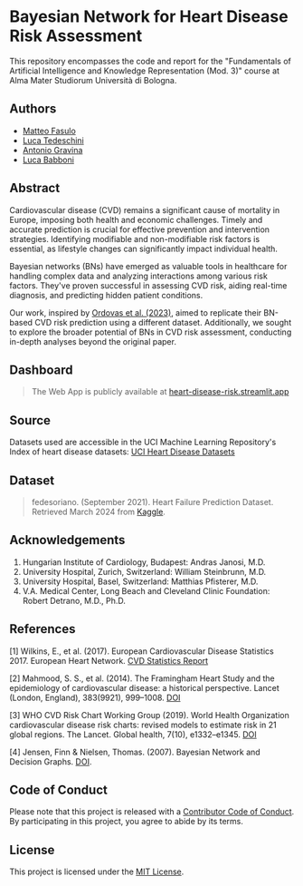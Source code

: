 # Bayesian Network for Heart Disease Risk Assessment

This repository encompasses the code and report for the "Fundamentals of Artificial Intelligence and Knowledge Representation (Mod. 3)" course at Alma Mater Studiorum Università di Bologna.

## Authors

- [Matteo Fasulo](https://github.com/MatteoFasulo)
- [Luca Tedeschini](https://github.com/LucaTedeschini)
- [Antonio Gravina](https://github.com/GravAnt)
- [Luca Babboni](https://github.com/ElektroDuck)

## Abstract

Cardiovascular disease (CVD) remains a significant cause of mortality in Europe, imposing both health and economic challenges. Timely and accurate prediction is crucial for effective prevention and intervention strategies. Identifying modifiable and non-modifiable risk factors is essential, as lifestyle changes can significantly impact individual health.

Bayesian networks (BNs) have emerged as valuable tools in healthcare for handling complex data and analyzing interactions among various risk factors. They've proven successful in assessing CVD risk, aiding real-time diagnosis, and predicting hidden patient conditions.

Our work, inspired by [Ordovas et al. (2023)](https://doi.org/10.1016/j.cmpb.2023.107405), aimed to replicate their BN-based CVD risk prediction using a different dataset. Additionally, we sought to explore the broader potential of BNs in CVD risk assessment, conducting in-depth analyses beyond the original paper.

## Dashboard

> The Web App is publicly available at [heart-disease-risk.streamlit.app](https://heart-disease-risk.streamlit.app)

## Source

Datasets used are accessible in the UCI Machine Learning Repository's Index of heart disease datasets: [UCI Heart Disease Datasets](https://archive.ics.uci.edu/ml/machine-learning-databases/heart-disease/)

## Dataset

>fedesoriano. (September 2021). Heart Failure Prediction Dataset. Retrieved March 2024 from [Kaggle](https://www.kaggle.com/fedesoriano/heart-failure-prediction).

## Acknowledgements

1. Hungarian Institute of Cardiology, Budapest: Andras Janosi, M.D.
2. University Hospital, Zurich, Switzerland: William Steinbrunn, M.D.
3. University Hospital, Basel, Switzerland: Matthias Pfisterer, M.D.
4. V.A. Medical Center, Long Beach and Cleveland Clinic Foundation: Robert Detrano, M.D., Ph.D.

## References

[1] Wilkins, E., et al. (2017). European Cardiovascular Disease Statistics 2017. European Heart Network. [CVD Statistics Report](http://www.ehnheart.org/images/CVD-statistics-report-August-2017.pdf)

[2] Mahmood, S. S., et al. (2014). The Framingham Heart Study and the epidemiology of cardiovascular disease: a historical perspective. Lancet (London, England), 383(9921), 999–1008. [DOI](https://doi.org/10.1016/S0140-6736(13)61752-3)

[3] WHO CVD Risk Chart Working Group (2019). World Health Organization cardiovascular disease risk charts: revised models to estimate risk in 21 global regions. The Lancet. Global health, 7(10), e1332–e1345. [DOI](https://doi.org/10.1016/S2214-109X(19)30318-3)

[4] Jensen, Finn & Nielsen, Thomas. (2007). Bayesian Network and Decision Graphs. [DOI](https://doi.org/10.1007/978-0-387-68282-2).

## Code of Conduct

Please note that this project is released with a [Contributor Code of Conduct](CODE_OF_CONDUCT.md). By participating in this project, you agree to abide by its terms.

## License

This project is licensed under the [MIT License](LICENSE).
